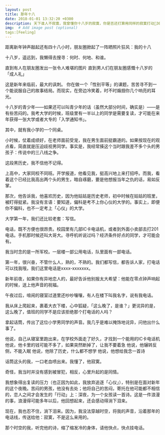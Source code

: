 ```yaml
---
layout: post
title: 那年十八
date: 2018-01-01 13:32:20 +0300
description: 天下谁人不寂寞，我曾懂你十八岁的寂寞，你是否还打算用同样的寂寞打动30+的我？ # Add post description (optional)
img:  # Add image post (optional)
tags:[Feeling]
---
```


距离新年钟声敲起还有四十八小时，朋友圈掀起了一阵晒照片狂风：我的十八

十八岁，遥远到，我懒得去搜寻：何时、何地、和谁。

直到有人在朋友圈发出一张令人难堪的图片
直到男人们在朋友圈感慨十八岁的「成人礼」

这是新年来临前，最大的讽刺。
你在做一个「性别平等」的课题，苦苦寻不到一个能说服自己的故事结局。而现实，在旁边冷笑着，时不时煽掴你几个响亮的耳光。

十八岁的青少年——如果还可以叫青少年的话（虽然大部分时间，确实是）——是有些苦闷的。我考大学的时候，班级里有一半以上的同学是需要复读，才可能在来年获得一张大学或者大专的「入学通知书」。

其中，就有我小学的一个同桌。

小时候，仗着成绩好，在老师面前受宠，我在男生面前挺霸道的。如果按现在的观点看，简直就是压迫歧视男同学。事实是，我经常揍这个当时跟我差不多个头的男孩子：传说中的三八线之争。

这段黑历史，我不信他不记得。

上高中，大家同校不同班。开学报道，他看见我，挺高兴地上来打招呼。而我，看着这个已经比我高出两个头的男生，暗自琢磨，要是他想报当年之仇的话，易如反掌。

那次，他告诉我，他喜欢历史，因为他姑姑是历史老师，初中时候在姑姑的班里，被盯得挺紧。我没有言语：要知道，偏科是考不上你心仪的大学的。事实上，即便你不偏科，也不一定考上「心仪」的大学。

大学第一年，我们还比较老套：写信。

电话，既不方便也很昂贵。校园里有几部IC卡电话机，或者到外面小卖部去打201电话。手机那时候还叫大哥大。寻呼机听说过吗？经济条件好点的同学，才可能会有。

我当时念的是一所军校。一层楼一部公用电话，队里面有一部电话。

第一年，很兴奋，不管什么人，熟的，不熟的。我们都写信，都告诉人家，打电话可以找我哦，我们这里电话是xxxx-xxxxxxx。

新年前夜，如果你有异地恋人的，最好告诉他别报太大希望：他能在零点钟声响起的时候，送上他声音的祝福。

午夜过后，喧闹的寝室过道里还吵吵嚷嚷，有人在楼下叫我名字，说有我电话。

我从床上爬起来，裹着大衣下楼，心中狐疑，「这么晚了，是谁？」更诧异的是，这么晚了，值班的同学不是应该拒绝那个打电话的人吗？

拿起话筒，传出了这位小学男同学的声音。我几乎是难以掩饰地诧异，问他出什么事了。

他说，自己从寝室里跑出来，在学校外面走了好久，才找到一个能用的IC卡电话机
他说，他卡里的钱可能不多了，如果突然断掉了，让我不要着急
他说，他辗转反侧，不能入眠
他说，他除了历史，什么都不想学
他说，他想给我念一首诗

话筒这头的我，一口老血喷出来。我懂了，他寂寞。

奇怪，我当时并没有感到被冒犯，相反，心里升起的是同情。

我想象得出复读的压力（也正因为如此，我放弃追逐「心仪」），特别是在面对新年的这个夜晚。苦闷的男孩，他没有去处；他将自己的苦闷，寄托在他可能都不相信的，恋人之间才会发生的「行动」上：深夜，为一个女孩读一首诗。这是一件浪漫的事，浪漫得可能多年以后，他回想起来，还会感动得淌下泪来。

现在，我也忍不住，淌下泪来。因为，我没法穿越时空，将我的声音，沿着那年的电话线，传送给他：寂寞，不是这么来用的。

那个时空的我，听完他的诗，缩了缩发冷的身体，请他快点，快点挂电话。
